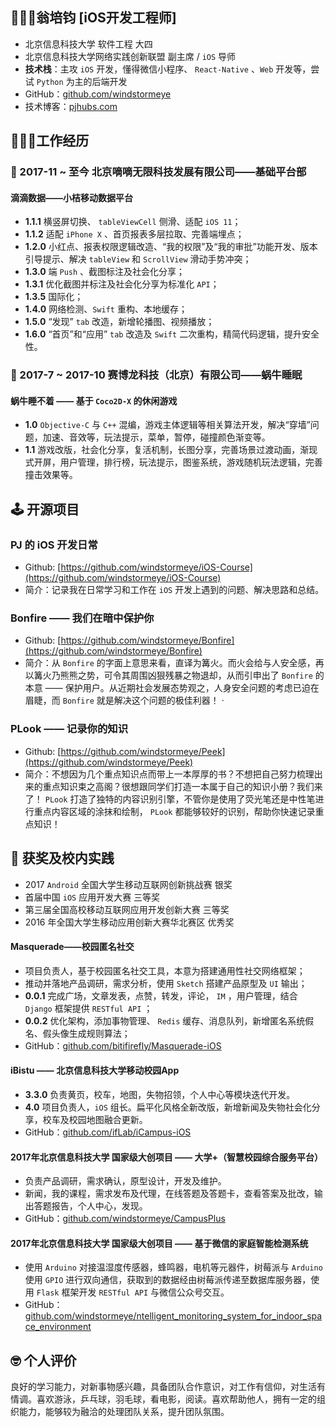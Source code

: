 ## 👨🏻‍🎓翁培钧 [iOS开发工程师]
* 北京信息科技大学 软件工程 大四
* 北京信息科技大学网络实践创新联盟 副主席 / `iOS` 导师
* **技术栈**：主攻 `iOS` 开发，懂得微信小程序、 `React-Native` 、`Web` 开发等，尝试 `Python` 为主的后端开发
* GitHub：[github.com/windstormeye](https://github.com/windstormeye)
* 技术博客：[pjhubs.com](http://pjhubs.com)

## 👨🏻‍💻工作经历

### 🍊 2017-11 ~ 至今 北京嘀嘀无限科技发展有限公司——基础平台部 
#### 滴滴数据——小桔移动数据平台
* **1.1.1** 横竖屏切换、 `tableViewCell` 侧滑、适配 `iOS 11`；
* **1.1.2** 适配 `iPhone X` 、首页报表多层拉取、完善端埋点；
* **1.2.0** 小红点、报表权限逻辑改造、“我的权限”及“我的审批”功能开发、版本引导提示、解决 `tableView` 和 `ScrollView` 滑动手势冲突；
* **1.3.0** 端 `Push` 、截图标注及社会化分享；
* **1.3.1** 优化截图并标注及社会化分享为标准化 `API`；
* **1.3.5** 国际化；
* **1.4.0** 网络检测、`Swift` 重构、本地缓存；
* **1.5.0** “发现” `tab` 改造，新增轮播图、视频播放；
* **1.6.0** “首页”和“应用” `tab` 改造及 `Swift` 二次重构，精简代码逻辑，提升安全性。

	
### 🐌 2017-7 ~ 2017-10 赛博龙科技（北京）有限公司——蜗牛睡眠
#### 蜗牛睡不着 —— 基于 `Coco2D-X` 的休闲游戏
* **1.0** `Objective-C` 与 `C++` 混编，游戏主体逻辑等相关算法开发，解决“穿墙”问题，加速、音效等，玩法提示，菜单，暂停，碰撞颜色渐变等。
* **1.1** 游戏改版，社会化分享，复活机制，长图分享，完善场景过渡动画，渐现式开屏，用户管理，排行榜，玩法提示，图鉴系统，游戏随机玩法逻辑，完善撞击效果等。


## 🕹 开源项目
### PJ 的 iOS 开发日常
* Github: [https://github.com/windstormeye/iOS-Course](https://github.com/windstormeye/iOS-Course)
* 简介：记录我在日常学习和工作在 `iOS` 开发上遇到的问题、解决思路和总结。

### Bonfire —— 我们在暗中保护你
* Github: [https://github.com/windstormeye/Bonfire](https://github.com/windstormeye/Bonfire)
* 简介：从 `Bonfire` 的字面上意思来看，直译为篝火。而火会给与人安全感，再以篝火乃熊熊之势，可令其周围凶狠残暴之物退却，从而引申出了 `Bonfire` 的本意 —— 保护用户。从近期社会发展态势观之，人身安全问题的考虑已迫在眉睫，而 `Bonfire` 就是解决这个问题的极佳利器！
·
### PLook —— 记录你的知识
* Github: [https://github.com/windstormeye/Peek](https://github.com/windstormeye/Peek)
* 简介：不想因为几个重点知识点而带上一本厚厚的书？不想把自己努力梳理出来的重点知识束之高阁？很想跟同学们打造一本属于自己的知识小册？我们来了！ `PLook` 打造了独特的内容识别引擎，不管你是使用了荧光笔还是中性笔进行重点内容区域的涂抹和绘制， `PLook` 都能够较好的识别，帮助你快速记录重点知识！


## 📔 获奖及校内实践

* 2017 `Android` 全国大学生移动互联网创新挑战赛    银奖
* 首届中国 `iOS` 应用开发大赛    三等奖
* 第三届全国高校移动互联网应用开发创新大赛    三等奖
* 2016 年全国大学生移动应用创新大赛华北赛区    优秀奖

#### Masquerade——校园匿名社交
* 项目负责人，基于校园匿名社交工具，本意为搭建通用性社交网络框架；
* 推动并落地产品调研，需求分析，使用 `Sketch` 搭建产品原型及 `UI` 输出；
* **0.0.1** 完成广场，文章发表，点赞，转发，评论， `IM` ，用户管理，结合 `Django` 框架提供 `RESTful API` ；
* **0.0.2** 优化架构，添加事物管理、 `Redis` 缓存、消息队列，新增匿名系统假名、假头像生成规则算法；
* GitHub：[github.com/bitifirefly/Masquerade-iOS](https://github.com/bitifirefly/Masquerade-iOS)

#### iBistu —— 北京信息科技大学移动校园App
* **3.3.0** 负责黄页，校车，地图，失物招领，个人中心等模块迭代开发。
* **4.0** 项目负责人，`iOS` 组长。扁平化风格全新改版，新增新闻及失物社会化分享，校车及校园地图融合更新。
* GitHub：[github.com/ifLab/iCampus-iOS](https://github.com/ifLab/iCampus-iOS)

#### 2017年北京信息科技大学 国家级大创项目 —— 大学+（智慧校园综合服务平台）
* 负责产品调研，需求确认，原型设计，开发及维护。
* 新闻，我的课程，需求发布及代理，在线答题及答题卡，查看答案及批改，输出答题报告，个人中心，发现。
* GitHub：[github.com/windstormeye/CampusPlus](https://github.com/windstormeye/CampusPlus)

#### 2017年北京信息科技大学 国家级大创项目 —— 基于微信的家庭智能检测系统
* 使用 `Arduino` 对接温湿度传感器，蜂鸣器，电机等元器件，树莓派与 `Arduino` 使用 `GPIO` 进行双向通信，获取到的数据经由树莓派传递至数据库服务器，使用 `Flask` 框架开发 `RESTful API` 与微信公众号交互。
* GitHub：[github.com/windstormeye/ntelligent_monitoring_system_for_indoor_space_environment](https://github.com/windstormeye/ntelligent_monitoring_system_for_indoor_space_environment)


## 🤓 个人评价
良好的学习能力，对新事物感兴趣，具备团队合作意识，对工作有信仰，对生活有情调。喜欢游泳，乒乓球，羽毛球，看电影，阅读。喜欢帮助他人，拥有一定的组织能力，能够较为融洽的处理团队关系，提升团队氛围。
